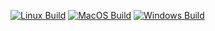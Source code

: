 [![Linux Build](https://github.com/boryssmejda/DsaWithC/actions/workflows/linux.yml/badge.svg?branch=main)](https://github.com/boryssmejda/DsaWithC/actions/workflows/linux.yml)
[![MacOS Build](https://github.com/boryssmejda/DsaWithC/actions/workflows/macos.yml/badge.svg?branch=main)](https://github.com/boryssmejda/DsaWithC/actions/workflows/macos.yml)
[![Windows Build](https://github.com/boryssmejda/DsaWithC/actions/workflows/windows.yml/badge.svg)](https://github.com/boryssmejda/DsaWithC/actions/workflows/windows.yml)
